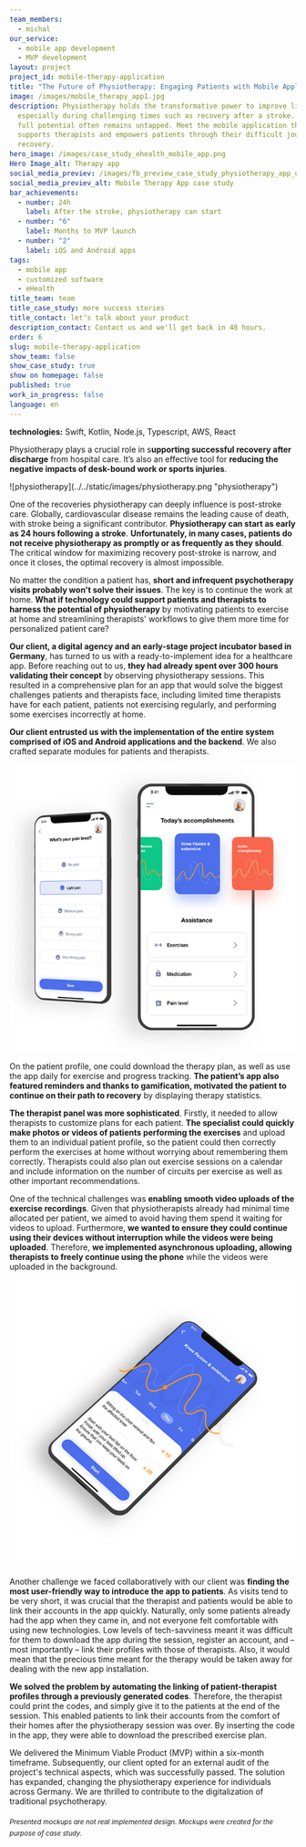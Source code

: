 ```yaml
---
team_members:
  - michal
our_service:
  - mobile app development
  - MVP development
layout: project
project_id: mobile-therapy-application
title: "The Future of Physiotherapy: Engaging Patients with Mobile Application"
image: /images/mobile_therapy_app1.jpg
description: Physiotherapy holds the transformative power to improve lives,
  especially during challenging times such as recovery after a stroke. Yet its
  full potential often remains untapped. Meet the mobile application that
  supports therapists and empowers patients through their difficult journey to
  recovery.
hero_image: /images/case_study_ehealth_mobile_app.png
Hero Image_alt: Therapy app
social_media_previev: /images/fb_preview_case_study_physiotherapy_app_update.png
social_media_previev_alt: Mobile Therapy App case study
bar_achievements:
  - number: 24h
    label: After the stroke, physiotherapy can start
  - number: "6"
    label: Months to MVP launch
  - number: "2"
    label: iOS and Android apps
tags:
  - mobile app
  - customized software
  - eHealth
title_team: team
title_case_study: more success stories
title_contact: let’s talk about your product
description_contact: Contact us and we'll get back in 48 hours.
order: 6
slug: mobile-therapy-application
show_team: false
show_case_study: true
show on homepage: false
published: true
work_in_progress: false
language: en
---
```

<TitleWithIcon sectionTitle="technologies" titleIcon="/images/skills.svg" titleIconAlt="technologies" />

<Gallery images='[{"src":"/images/swift_icon_stack.svg","alt":"Swift"},{"src":"/images/kotlin_new_stack_logo.svg","alt":"Kotlin"},{"src":"/images/node_stack_logosvg.svg","alt":"node.js"},{"src":"/images/postgresql_logo_stack_update.svg","alt":"PostgreSQL"},{"src":"/images/aws_stack_logo.svg","alt":"AWS"},{"src":"/images/react_stack_logo.svg","alt":"React"}]' />

**technologies:** Swift, Kotlin, Node.js, Typescript, AWS, React

<TitleWithIcon sectionTitle="problem: short and infrequent psychotherapy visits" titleIcon="/images/icon_title_about.svg" titleIconAlt="problem" />

Physiotherapy plays a crucial role in s**upporting successful recovery after discharge** from hospital care. It’s also an effective tool for **reducing the negative impacts of desk-bound work or sports injuries**.

<div className="image">![physiotherapy](../../static/images/physiotherapy.png "physiotherapy")</div>

One of the recoveries physiotherapy can deeply influence is post-stroke care. Globally, cardiovascular disease remains the leading cause of death, with stroke being a significant contributor. **Physiotherapy can start as early as 24 hours following a stroke**. **Unfortunately, in many cases, patients do not receive physiotherapy as promptly or as frequently as they should**. The critical window for maximizing recovery post-stroke is narrow, and once it closes, the optimal recovery is almost impossible.

No matter the condition a patient has, **short and infrequent psychotherapy visits probably won't solve their issues**. The key is to continue the work at home. **What if technology could support patients and therapists to harness the potential of physiotherapy** by motivating patients to exercise at home and streamlining therapists' workflows to give them more time for personalized patient care?

<TitleWithIcon sectionTitle="solution: mobile app engaging physiotherapy patients" titleIcon="/images/gearwheel.svg" titleIconAlt="solution" />

**Our client, a digital agency and an early-stage project incubator based in Germany**, has turned to us with a ready-to-implement idea for a healthcare app. Before reaching out to us, **they had already spent over 300 hours validating their concept** by observing physiotherapy sessions. This resulted in a comprehensive plan for an app that would solve the biggest challenges patients and therapists face, including limited time therapists have for each patient, patients not exercising regularly, and performing some exercises incorrectly at home.

**Our client entrusted us with the implementation of the entire system comprised of iOS and Android applications and the backend**. We also crafted separate modules for patients and therapists.

![Mobile Therapy App](../../static/images/mobile_therapy_app2.jpg)

On the patient profile, one could download the therapy plan, as well as use the app daily for exercise and progress tracking. **The patient’s app also featured reminders and thanks to gamification, motivated the patient to continue on their path to recovery** by displaying therapy statistics.

**The therapist panel was more sophisticated**. Firstly, it needed to allow therapists to customize plans for each patient. **The specialist could quickly make photos or videos of patients performing the exercises** and upload them to an individual patient profile, so the patient could then correctly perform the exercises at home without worrying about remembering them correctly. Therapists could also plan out exercise sessions on a calendar and include information on the number of circuits per exercise as well as other important recommendations.

<TitleWithIcon sectionTitle="challenges" titleIcon="/images/icon_title_goal.svg" titleIconAlt="challenges" />

One of the technical challenges was **enabling smooth video uploads of the exercise recordings**. 
Given that physiotherapists already had minimal time allocated per patient, we aimed to avoid having them spend it waiting for videos to upload. Furthermore, **we wanted to ensure they could continue using their devices without interruption while the videos were being uploaded**. Therefore, **we implemented asynchronous uploading, allowing therapists to freely continue using the phone** while the videos were uploaded in the background.

![Mobile Therapy App](../../static/images/mobile_therapy_app3.jpg)

Another challenge we faced collaboratively with our client was **finding the most user-friendly way to introduce the app to patients**. As visits tend to be very short, it was crucial that the therapist and patients would be able to link their accounts in the app quickly. Naturally, only some patients already had the app when they came in, and not everyone felt comfortable with using new technologies. Low levels of tech-savviness meant it was difficult for them to download the app during the session, register an account, and – most importantly – link their profiles with those of therapists. Also, it would mean that the precious time meant for the therapy would be taken away for dealing with the new app installation.

**We solved the problem by automating the linking of patient-therapist profiles through a previously generated codes**. Therefore, the therapist could print the codes, and simply give it to the patients at the end of the session. This enabled patients to link their accounts from the comfort of their homes after the physiotherapy session was over. By inserting the code in the app, they were able to download the prescribed exercise plan.

<TitleWithIcon sectionTitle="result of collaboration: delivering a robust MVP" titleIcon="/images/results_icon_title_small.png" titleIconAlt="result" />

We delivered the Minimum Viable Product (MVP) within a six-month timeframe. Subsequently, our client opted for an external audit of the project's technical aspects, which was successfully passed. The solution has expanded, changing the physiotherapy experience for individuals across Germany. We are thrilled to contribute to the digitalization of traditional psychotherapy.  

<sub>*Presented mockups are not real implemented design. Mockups were created for the purpose of case study.*</sub>